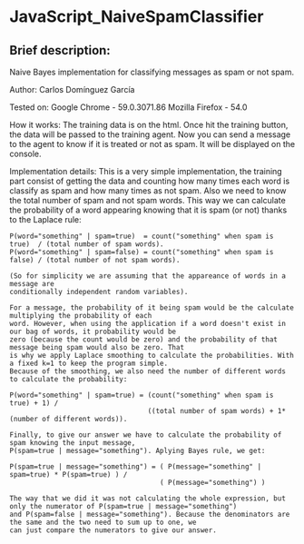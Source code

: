# JavaScript_NaiveSpamClassifier

<h2>Brief description:</h2>
	Naive Bayes implementation for classifying messages as spam or not spam.

Author:
	Carlos Domínguez García

Tested on:
	Google Chrome   - 59.0.3071.86
	Mozilla Firefox - 54.0

How it works:
	The training data is on the html. Once hit the training button, the data will be passed to the training agent.
	Now you can send a message to the agent to know if it is treated or not as spam. It will be displayed on the
	console.

Implementation details:
	This is a very simple implementation, the training part consist of getting the data and counting how many times
	each word is classify as spam and how many times as not spam. Also we need to know the total number of spam and
	not spam words. This way we can calculate the probability of a word appearing knowing that it is spam (or not)
	thanks to the Laplace rule:
	
	P(word="something" | spam=true)  = count("something" when spam is true)  / (total number of spam words).
	P(word="something" | spam=false) = count("something" when spam is false) / (total number of not spam words).

	(So for simplicity we are assuming that the appareance of words in a message are
	conditionally independent random variables).

	For a message, the probability of it being spam would be the calculate multiplying the probability of each
	word. However, when using the application if a word doesn't exist in our bag of words, it probability would be
	zero (because the count would be zero) and the probability of that message being spam would also be zero. That
	is why we apply Laplace smoothing to calculate the probabilities. With a fixed k=1 to keep the program simple.
	Because of the smoothing, we also need the number of different words to calculate the probability:

	P(word="something" | spam=true) = (count("something" when spam is true) + 1) /
									  ((total number of spam words) + 1*(number of different words)).

	Finally, to give our answer we have to calculate the probability of spam knowing the input message, 
	P(spam=true | message="something"). Aplying Bayes rule, we get:

	P(spam=true | message="something") = ( P(message="something" | spam=true) * P(spam=true) ) / 
										 ( P(message="something") )

	The way that we did it was not calculating the whole expression, but only the numerator of P(spam=true | message="something")
	and P(spam=false | message="something"). Because the denominators are the same and the two need to sum up to one, we
	can just compare the numerators to give our answer.
